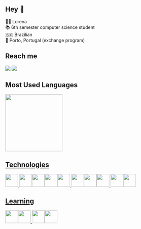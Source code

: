 ## Hey 👋
👩‍💻 Lorena <br>
📚 6th semester computer science student<br>
🇧🇷  Brazilian<br>
📍 Porto, Portugal (exchange program)<br>

## Reach me
<div>
<a href = "mailto:lorenamseabra@gmail.com"><img src="https://img.shields.io/badge/Gmail-D14836?style=for-the-badge&logo=gmail&logoColor=white" target="_blank"></a>
<a href="https://www.linkedin.com/in/seabralorena" target="_blank"><img src="https://img.shields.io/badge/-LinkedIn-%230077B5?style=for-the-badge&logo=linkedin&logoColor=white" target="_blank"></a>  
</div>

## Most Used Languages
<div>
<a href="https://github.com/lorenaaseabra">
<img height="180em" src="https://github-readme-stats.vercel.app/api/top-langs/?username=lorenaaseabra&layout=compact&langs_count=7&theme=dracula"/>
</div>
  
## Technologies
<img src="https://cdn.jsdelivr.net/gh/devicons/devicon/icons/javascript/javascript-plain.svg"  width="40" height="40"/>  <img src="https://cdn.jsdelivr.net/gh/devicons/devicon/icons/css3/css3-original.svg"  width="40" height="40"/><img src="https://cdn.jsdelivr.net/gh/devicons/devicon/icons/html5/html5-original.svg"  width="40" height="40"/><img src="https://cdn.jsdelivr.net/gh/devicons/devicon/icons/bootstrap/bootstrap-original.svg"  width="40" height="40"/><img src="https://cdn.jsdelivr.net/gh/devicons/devicon/icons/c/c-original.svg"  width="40" height="40"/>
<img src="https://cdn.jsdelivr.net/gh/devicons/devicon/icons/java/java-original.svg"  width="40" height="40"/><img src="https://cdn.jsdelivr.net/gh/devicons/devicon/icons/python/python-original.svg"  width="40" height="40"/><img src="https://cdn.jsdelivr.net/gh/devicons/devicon/icons/git/git-original.svg" width="40" height="40"/>  <img src="https://cdn.jsdelivr.net/gh/devicons/devicon/icons/figma/figma-original.svg"  width="40" height="40"/><img src="https://cdn.jsdelivr.net/gh/devicons/devicon/icons/github/github-original.svg"  width="40" height="40"/>

## Learning
<img src="https://cdn.jsdelivr.net/gh/devicons/devicon/icons/nodejs/nodejs-original.svg"  width="40" height="40"/><img src="https://cdn.jsdelivr.net/gh/devicons/devicon/icons/php/php-plain.svg"  width="40" height="40"/>
<img src="https://cdn.jsdelivr.net/gh/devicons/devicon/icons/react/react-original.svg"  width="40" height="40"/><img src="https://cdn.jsdelivr.net/gh/devicons/devicon/icons/mysql/mysql-original.svg" width="40" height="40" />




          
          
          
